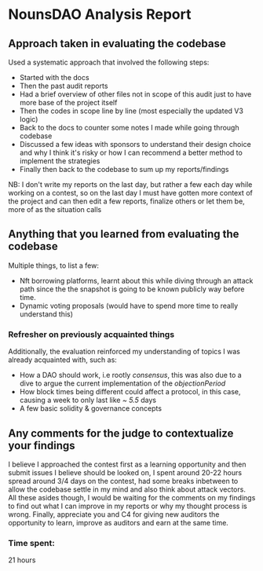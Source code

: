 # NounsDAO Analysis Report

## Approach taken in evaluating the codebase

Used a systematic approach that involved the following steps:

- Started with the docs
- Then the past audit reports
- Had a brief overview of other files not in scope of this audit just to have more base of the project itself
- Then the codes in scope line by line (most especially the updated V3 logic)
- Back to the docs to counter some notes I made while going through codebase
- Discussed a few ideas with sponsors to understand their design choice and why I think it's risky or how I can recommend a better method to implement the strategies
- Finally then back to the codebase to sum up my reports/findings

NB: I don't write my reports on the last day, but rather a few each day while working on a contest, so on the last day I must have gotten more context of the project and can then edit a few reports, finalize others or let them be, more of as the situation calls

## Anything that you learned from evaluating the codebase

Multiple things, to list a few:

- Nft borrowing platforms, learnt about this while diving through an attack path since the the snapshot is going to be known publicly way before time.
- Dynamic voting proposals (would have to spend more time to really understand this)

### Refresher on previously acquainted things

Additionally, the evaluation reinforced my understanding of topics I was already acquainted with, such as:

- How a DAO should work, i.e rootly _consensus_, this was also due to a dive to argue the current implementation of the _objectionPeriod_
- How block times being different could affect a protocol, in this case, causing a week to only last like _~ 5.5_ days
- A few basic solidity & governance concepts

## Any comments for the judge to contextualize your findings

I believe I approached the contest first as a learning opportunity and then submit issues I believe should be looked on, I spent around 20-22 hours spread around 3/4 days on the contest, had some breaks inbetween to allow the codebase settle in my mind and also think about attack vectors.
All these asides though, I would be waiting for the comments on my findings to find out what I can improve in my reports or why my thought process is wrong.
Finally, appreciate you and C4 for giving new auditors the opportunity to learn, improve as auditors and earn at the same time.


### Time spent:
21 hours